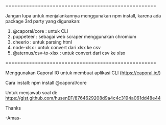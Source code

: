 ===================================================

Jangan lupa untuk menjalankannya menggunakan npm install, 
karena ada package 3rd party yang digunakan:
1. @caporal/core : untuk CLI
2. puppeteer : sebagai web scraper menggunakan chromium
3. cheerio : untuk parsing html
4. node-xlsx : untuk convert dari xlsx ke csv
5. @aternus/csv-to-xlsx : untuk convert dari csv ke xlsx

===================================================

Menggunakan Caporal IO untuk membuat aplikasi CLI (https://caporal.io/)

Cara install: npm install @caporal/core

Untuk menjawab soal di:
https://gist.github.com/husenEF/8764629208d9a4c4c3194a061dd48e44

Thanks

-Amas-
